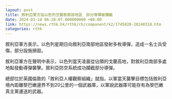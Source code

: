```yaml
---
layout: post
title: 敘利亞軍方指以色列空襲敘南部地區　部分導彈被攔截
date: 2024-03-18 06:20:07.000000000 +08:00
link: https://news.rthk.hk/rthk/ch/component/k2/1745020-20240318.htm
categories: rthk
---
```


敘利亞軍方表示，以色列星期日向敘利亞南部地區發射多枚導彈，造成一名士兵受傷，部分設施損毀。

敘利亞軍方在聲明中表示，以色列當天凌晨從佔領的戈蘭高地，對敘利亞南部多處地點發動導彈襲擊。敘利亞防空系統成功攔截部分導彈。

總部位於英國倫敦的「敘利亞人權觀察組織」就指，以軍當天襲擊目標包括敘利亞境內距離黎巴嫩邊界不到20公里的一個武器庫，以軍說武器庫可能存有為黎巴嫩真主黨運送的武器。

